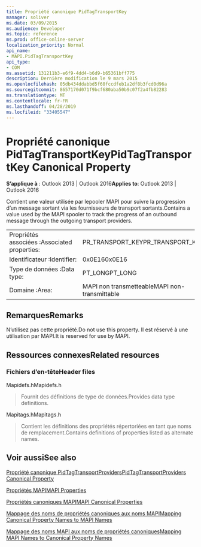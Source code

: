 ```yaml
---
title: Propriété canonique PidTagTransportKey
manager: soliver
ms.date: 03/09/2015
ms.audience: Developer
ms.topic: reference
ms.prod: office-online-server
localization_priority: Normal
api_name:
- MAPI.PidTagTransportKey
api_type:
- COM
ms.assetid: 131211b3-e6f9-4dd4-b6d9-b65361bff775
description: Dernière modification le 9 mars 2015
ms.openlocfilehash: 05db434ddabbd5f60fccdfeb1a2df8b3fcd0d96a
ms.sourcegitcommit: 8657170d071f9bcf680aba50b9c07f2a4fb82283
ms.translationtype: MT
ms.contentlocale: fr-FR
ms.lasthandoff: 04/28/2019
ms.locfileid: "33405547"
---
```

# <a name="pidtagtransportkey-canonical-property"></a><span data-ttu-id="94345-103">Propriété canonique PidTagTransportKey</span><span class="sxs-lookup"><span data-stu-id="94345-103">PidTagTransportKey Canonical Property</span></span>

  
  
<span data-ttu-id="94345-104">**S’applique à** : Outlook 2013 | Outlook 2016</span><span class="sxs-lookup"><span data-stu-id="94345-104">**Applies to**: Outlook 2013 | Outlook 2016</span></span> 
  
<span data-ttu-id="94345-105">Contient une valeur utilisée par lepooler MAPI pour suivre la progression d’un message sortant via les fournisseurs de transport sortants.</span><span class="sxs-lookup"><span data-stu-id="94345-105">Contains a value used by the MAPI spooler to track the progress of an outbound message through the outgoing transport providers.</span></span>
  
|||
|:-----|:-----|
|<span data-ttu-id="94345-106">Propriétés associées :</span><span class="sxs-lookup"><span data-stu-id="94345-106">Associated properties:</span></span>  <br/> |<span data-ttu-id="94345-107">PR_TRANSPORT_KEY</span><span class="sxs-lookup"><span data-stu-id="94345-107">PR_TRANSPORT_KEY</span></span>  <br/> |
|<span data-ttu-id="94345-108">Identificateur :</span><span class="sxs-lookup"><span data-stu-id="94345-108">Identifier:</span></span>  <br/> |<span data-ttu-id="94345-109">0x0E16</span><span class="sxs-lookup"><span data-stu-id="94345-109">0x0E16</span></span>  <br/> |
|<span data-ttu-id="94345-110">Type de données :</span><span class="sxs-lookup"><span data-stu-id="94345-110">Data type:</span></span>  <br/> |<span data-ttu-id="94345-111">PT_LONG</span><span class="sxs-lookup"><span data-stu-id="94345-111">PT_LONG</span></span>  <br/> |
|<span data-ttu-id="94345-112">Domaine :</span><span class="sxs-lookup"><span data-stu-id="94345-112">Area:</span></span>  <br/> |<span data-ttu-id="94345-113">MAPI non transmetteable</span><span class="sxs-lookup"><span data-stu-id="94345-113">MAPI non-transmittable</span></span>  <br/> |
   
## <a name="remarks"></a><span data-ttu-id="94345-114">Remarques</span><span class="sxs-lookup"><span data-stu-id="94345-114">Remarks</span></span>

<span data-ttu-id="94345-115">N’utilisez pas cette propriété.</span><span class="sxs-lookup"><span data-stu-id="94345-115">Do not use this property.</span></span> <span data-ttu-id="94345-116">Il est réservé à une utilisation par MAPI.</span><span class="sxs-lookup"><span data-stu-id="94345-116">It is reserved for use by MAPI.</span></span>
  
## <a name="related-resources"></a><span data-ttu-id="94345-117">Ressources connexes</span><span class="sxs-lookup"><span data-stu-id="94345-117">Related resources</span></span>

### <a name="header-files"></a><span data-ttu-id="94345-118">Fichiers d’en-tête</span><span class="sxs-lookup"><span data-stu-id="94345-118">Header files</span></span>

<span data-ttu-id="94345-119">Mapidefs.h</span><span class="sxs-lookup"><span data-stu-id="94345-119">Mapidefs.h</span></span>
  
> <span data-ttu-id="94345-120">Fournit des définitions de type de données.</span><span class="sxs-lookup"><span data-stu-id="94345-120">Provides data type definitions.</span></span>
    
<span data-ttu-id="94345-121">Mapitags.h</span><span class="sxs-lookup"><span data-stu-id="94345-121">Mapitags.h</span></span>
  
> <span data-ttu-id="94345-122">Contient les définitions des propriétés répertoriées en tant que noms de remplacement.</span><span class="sxs-lookup"><span data-stu-id="94345-122">Contains definitions of properties listed as alternate names.</span></span>
    
## <a name="see-also"></a><span data-ttu-id="94345-123">Voir aussi</span><span class="sxs-lookup"><span data-stu-id="94345-123">See also</span></span>



[<span data-ttu-id="94345-124">Propriété canonique PidTagTransportProviders</span><span class="sxs-lookup"><span data-stu-id="94345-124">PidTagTransportProviders Canonical Property</span></span>](pidtagtransportproviders-canonical-property.md)


[<span data-ttu-id="94345-125">Propriétés MAPI</span><span class="sxs-lookup"><span data-stu-id="94345-125">MAPI Properties</span></span>](mapi-properties.md)
  
[<span data-ttu-id="94345-126">Propriétés canoniques MAPI</span><span class="sxs-lookup"><span data-stu-id="94345-126">MAPI Canonical Properties</span></span>](mapi-canonical-properties.md)
  
[<span data-ttu-id="94345-127">Mappage des noms de propriétés canoniques aux noms MAPI</span><span class="sxs-lookup"><span data-stu-id="94345-127">Mapping Canonical Property Names to MAPI Names</span></span>](mapping-canonical-property-names-to-mapi-names.md)
  
[<span data-ttu-id="94345-128">Mappage des noms MAPI aux noms de propriétés canoniques</span><span class="sxs-lookup"><span data-stu-id="94345-128">Mapping MAPI Names to Canonical Property Names</span></span>](mapping-mapi-names-to-canonical-property-names.md)

